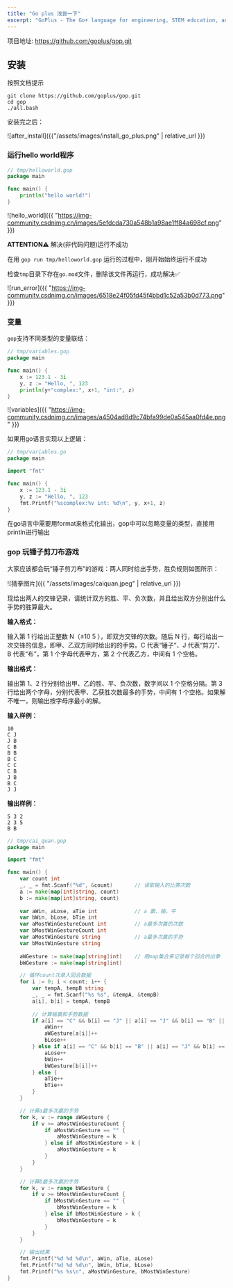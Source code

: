```yaml
---
title: "Go plus 浅尝一下"
excerpt: "GoPlus - The Go+ language for engineering, STEM education, and data science."
---
```


项目地址: https://github.com/goplus/gop.git

## 安装

按照文档提示

```shell
git clone https://github.com/goplus/gop.git
cd gop
./all.bash
```

安装完之后：

![after_install]({{"/assets/images/install_go_plus.png" | relative_url }})

### 运行hello world程序

```go
// tmp/helloworld.gop
package main

func main() {
	println("hello world!")
}
```

![hello_world]({{ "https://img-community.csdnimg.cn/images/5efdcda730a548b1a98ae1ff84a698cf.png" }})

**ATTENTION⚠️**  解决(非代码问题)运行不成功

在用 `gop run tmp/helloworld.gop` 运行的过程中，刚开始始终运行不成功

检查`tmp`目录下存在`go.mod`文件，删除该文件再运行，成功解决✅

![run_error]({{ "https://img-community.csdnimg.cn/images/6518e24f05fd45f4bbd1c52a53b0d773.png" }})


### 变量

`gop`支持不同类型的变量联结：

```go
// tmp/variables.gop
package main

func main() {
	x := 123.1 - 3i
	y, z := "Hello, ", 123
	println(y+"complex:", x+1, "int:", z)
}
```

![variables]({{ "https://img-community.csdnimg.cn/images/a4504ad8d9c74bfa99de0a545aa0fd4e.png" }})

如果用go语言实现以上逻辑：
```go
// tmp/variables.go
package main

import "fmt"

func main() {
	x := 123.1 - 3i
	y, z := "Hello, ", 123
	fmt.Printf("%scomplex:%v int: %d\n", y, x+1, z)
}
```

在go语言中需要用format来格式化输出，gop中可以忽略变量的类型，直接用println进行输出

### gop 玩锤子剪刀布游戏

大家应该都会玩“锤子剪刀布”的游戏：两人同时给出手势，胜负规则如图所示：

![猜拳图片]({{ "/assets/images/caiquan.jpeg" | relative_url }})

现给出两人的交锋记录，请统计双方的胜、平、负次数，并且给出双方分别出什么手势的胜算最大。

**输入格式：**

输入第 1 行给出正整数 N（≤10
5
），即双方交锋的次数。随后 N 行，每行给出一次交锋的信息，即甲、乙双方同时给出的的手势。C 代表“锤子”、J 代表“剪刀”、B 代表“布”，第 1 个字母代表甲方，第 2 个代表乙方，中间有 1 个空格。

**输出格式：**

输出第 1、2 行分别给出甲、乙的胜、平、负次数，数字间以 1 个空格分隔。第 3 行给出两个字母，分别代表甲、乙获胜次数最多的手势，中间有 1 个空格。如果解不唯一，则输出按字母序最小的解。

**输入样例：**

    10
    C J
    J B
    C B
    B B
    B C
    C C
    C B
    J B
    B C
    J J

**输出样例：**

    5 3 2
    2 3 5
    B B

```go
// tmp/cai_quan.gop
package main

import "fmt"

func main() {
	var count int
	_, _ = fmt.Scanf("%d", &count)       // 读取输入的比赛次数
	a := make(map[int]string, count)
	b := make(map[int]string, count)
	
	var aWin, aLose, aTie int      		 // a 赢，输，平
	var bWin, bLose, bTie int
	var aMostWinGestureCount int		 // a最多次赢的次数
	var bMostWinGestureCount int
	var aMostWinGesture string		     // a最多次赢的手势
	var bMostWinGesture string
	
	aWGesture := make(map[string]int)    // 用map集合来记录每个回合的出拳
	bWGesture := make(map[string]int)

	// 循环count次录入回合数据
	for i := 0; i < count; i++ {
		var tempA, tempB string
		_, _ = fmt.Scanf("%s %s", &tempA, &tempB) 
		a[i], b[i] = tempA, tempB
		
		// 计算输赢和手势数据
		if a[i] == "C" && b[i] == "J" || a[i] == "J" && b[i] == "B" || a[i] == "B" && b[i] == "C" {
			aWin++
			aWGesture[a[i]]++
			bLose++
		} else if a[i] == "C" && b[i] == "B" || a[i] == "J" && b[i] == "C" || a[i] == "B" && b[i] == "J" {
			aLose++
			bWin++
			bWGesture[b[i]]++
		} else {
			aTie++
			bTie++
		}
	}

	// 计算a最多次赢的手势
	for k, v := range aWGesture {
		if v >= aMostWinGestureCount {
			if aMostWinGesture == "" {
				aMostWinGesture = k
			} else if aMostWinGesture > k {
				aMostWinGesture = k
			}
		}
	}

	// 计算b最多次赢的手势
	for k, v := range bWGesture {
		if v >= bMostWinGestureCount {
			if bMostWinGesture == "" {
				bMostWinGesture = k
			} else if bMostWinGesture > k {
				bMostWinGesture = k
			}
		}
	}

	// 输出结果
	fmt.Printf("%d %d %d\n", aWin, aTie, aLose)
	fmt.Printf("%d %d %d\n", bWin, bTie, bLose)
	fmt.Printf("%s %s\n", aMostWinGesture, bMostWinGesture)
}
```


<!-- [“我的GO+初体验” | 征文活动进行中......](https://bbs.csdn.net/topics/603464006) -->
